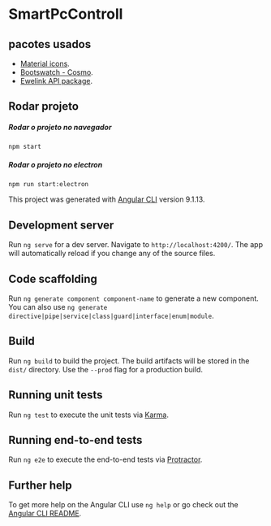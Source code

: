 # SmartPcControll

## pacotes usados
 - [Material icons]('https://www.npmjs.com/package/material-icons').
 - [Bootswatch - Cosmo]('https://bootswatch.com/').
 - [Ewelink API package]('https://github.com/skydiver/ewelink-api').

## Rodar projeto

##### Rodar o projeto no navegador
```
npm start
```

##### Rodar o projeto no electron
```
npm run start:electron
```

This project was generated with [Angular CLI](https://github.com/angular/angular-cli) version 9.1.13.

## Development server

Run `ng serve` for a dev server. Navigate to `http://localhost:4200/`. The app will automatically reload if you change any of the source files.

## Code scaffolding

Run `ng generate component component-name` to generate a new component. You can also use `ng generate directive|pipe|service|class|guard|interface|enum|module`.

## Build

Run `ng build` to build the project. The build artifacts will be stored in the `dist/` directory. Use the `--prod` flag for a production build.

## Running unit tests

Run `ng test` to execute the unit tests via [Karma](https://karma-runner.github.io).

## Running end-to-end tests

Run `ng e2e` to execute the end-to-end tests via [Protractor](http://www.protractortest.org/).

## Further help

To get more help on the Angular CLI use `ng help` or go check out the [Angular CLI README](https://github.com/angular/angular-cli/blob/master/README.md).
